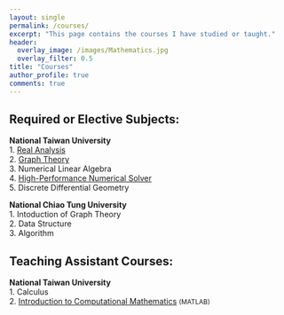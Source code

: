 ```yaml
---
layout: single
permalink: /courses/
excerpt: "This page contains the courses I have studied or taught."
header:
  overlay_image: /images/Mathematics.jpg
  overlay_filter: 0.5
title: "Courses"
author_profile: true
comments: true
---
```

## Required or Elective Subjects:
<b>National Taiwan University</b><br>
    1. [Real Analysis](subjects/real_analysis.html)<br>
    2. [Graph Theory](subjects/graph_theory.html)<br>
    3. Numerical Linear Algebra<br>
    4. [High-Performance Numerical Solver](subjects/HP_numerical_solver.html)<br>
    5. Discrete Differential Geometry<br>

<b>National Chiao Tung University</b><br>
    1. Intoduction of Graph Theory<br>
    2. Data Structure<br>
    3. Algorithm<br>


## Teaching Assistant Courses:
<b>National Taiwan University</b><br>
    1. Calculus<br>
    2. [Introduction to Computational Mathematics](TA/ICM.html) <small>(MATLAB)</small><br>


